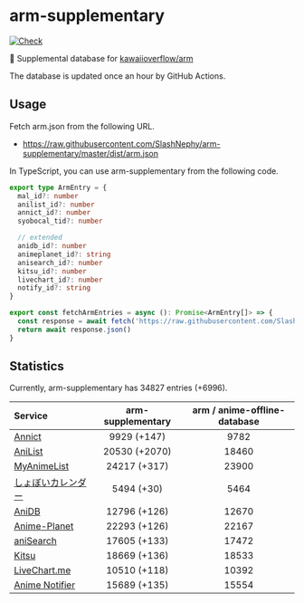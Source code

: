 # arm-supplementary

[![Check](https://github.com/SlashNephy/arm-supplementary/actions/workflows/check-node.yml/badge.svg)](https://github.com/SlashNephy/arm-supplementary/actions/workflows/check-node.yml)

💊 Supplemental database for [kawaiioverflow/arm](https://github.com/kawaiioverflow/arm)

The database is updated once an hour by GitHub Actions.

## Usage

Fetch arm.json from the following URL.

- https://raw.githubusercontent.com/SlashNephy/arm-supplementary/master/dist/arm.json

In TypeScript, you can use arm-supplementary from the following code.

```TypeScript
export type ArmEntry = {
  mal_id?: number
  anilist_id?: number
  annict_id?: number
  syobocal_tid?: number

  // extended
  anidb_id?: number
  animeplanet_id?: string
  anisearch_id?: number
  kitsu_id?: number
  livechart_id?: number
  notify_id?: string
}

export const fetchArmEntries = async (): Promise<ArmEntry[]> => {
  const response = await fetch('https://raw.githubusercontent.com/SlashNephy/arm-supplementary/master/dist/arm.json')
  return await response.json()
}
```

## Statistics

Currently, arm-supplementary has 34827 entries (+6996).

| Service                                     | arm-supplementary | arm / anime-offline-database |
| :------------------------------------------ | :---------------: | :--------------------------: |
| [Annict](https://annict.com)                |    9929 (+147)    |             9782             |
| [AniList](https://anilist.co)               |   20530 (+2070)   |            18460             |
| [MyAnimeList](https://myanimelist.net)      |   24217 (+317)    |            23900             |
| [しょぼいカレンダー](https://cal.syoboi.jp) |    5494 (+30)     |             5464             |
| [AniDB](https://anidb.net)                  |   12796 (+126)    |            12670             |
| [Anime-Planet](https://anime-planet.com)    |   22293 (+126)    |            22167             |
| [aniSearch](https://anisearch.com)          |   17605 (+133)    |            17472             |
| [Kitsu](https://kitsu.io)                   |   18669 (+136)    |            18533             |
| [LiveChart.me](https://livechart.me)        |   10510 (+118)    |            10392             |
| [Anime Notifier](https://notify.moe)        |   15689 (+135)    |            15554             |
